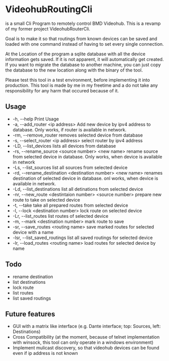# VideohubRoutingCli

is a small Cli Program to remotely control BMD Videohub. This is a revamp of my former project VideohubRouterCli.

Goal is to make it so that routings from known devices can be saved and loaded with one command instead of having to set every single connection.

At the Location of the program a sqlite database with all the device information gets saved. If it is not apparent, it will automatically get created. If you want to migrate the database to another machine, you can just copy the database to the new location along with the binary of the tool.

Please test this tool in a test environment, before implementing it into production.
This tool is made by me in my freetime and a do not take any responsibility for any harm that occured because of it.

## Usage

- -h,   --help
Print Usage
- -a,   --add_router \<ip address\>
Add new device by ipv4 address to database. Only works, if router is available in network.
- -rm,  --remove_router
removes selected device from database
- -s,   --select_router \<ip address\>
select router by ipv4 address
- -LD,  --list_devices
lists all devices from database
- -rs,  --rename_source \<source number\> \<new name\>
rename source from selected device in database. Only works, when device is available in network
- -Ls,  --list_sources
list all sources from selected device
- -rd,  --rename_destination \<destination number\> \<new name\>
renames destination of selected device in database. onl works, when device is available in network.
- -Ld,  --list_destinations
list all detinations from selected device
- -nr,  --new_route \<destintaion number\> \<source number\>
prepare new route to take on selected device
- -t,   --take
take all prepared routes from selected device
- -l,   --lock \<destination number\>
lock route on selected device
- -Lr,  --list_routes
list routes of selected device
- -m,   --mark \<destination number\>
mark route to save
- -sr,  --save_routes \<routing name\>
save marked routes for selected device with a name
- -lsr, --list_saved_routings
list all saved routings for selected device
- -lr,  --load_routes \<routing name\>
load routes for selected device by name

## Todo

- rename destination
- list destinations
- lock route
- list routes
- list saved routings

## Future features

- GUI with a matrix like interface (e.g. Dante interface; top: Sources, left: Destinations)
- Cross Compatibility (at the moment, because of telnet implementation with winsock, this tool can only operate in a windows environment)
- Implement mulicast discovery, so that videohub devices can be found even if ip address is not known
